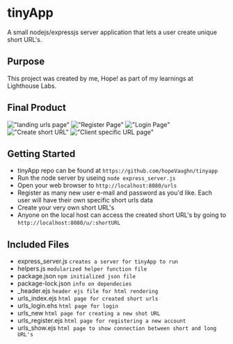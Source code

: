 # tinyApp

A small nodejs/expressjs server application that lets a user create unique short URL's.

## Purpose

This project was created by me, Hope! as part of my learnings at Lighthouse Labs.

## Final Product

!["landing urls page"]('./landing.png')
!["Register Page"]('./register.png')
!["Login Page"]('./login.png')
!["Create short URL"]('./create.png')
!["Client specific URL page"]('./savedURLS.png')

## Getting Started

- tinyApp repo can be found at `https://github.com/hopeVaughn/tinyapp`
- Run the node server by useing `node express_server.js`
- Open your web browser to `http://localhost:8080/urls`
- Register as many new user e-mail and password as you'd like. Each user will have their own specific short urls data
- Create your very own short URL's
- Anyone on the local host can access the created short URL's by going to `http://localhost:8080/u/:shortURL`

## Included Files

- express_server.js `creates a server for tinyApp to run`
- helpers.js `modularized helper function file`
- package.json `npm initialized json file`
- package-lock.json `info on dependecies`
- \_header.ejs `header ejs file for html rendering`
- urls_index.ejs `html page for created short urls`
- urls_login.ehs `html page for login`
- urls_new `html page for creating a new shot URL`
- urls_register.ejs `html page for registering a new account`
- urls_show.ejs `html page to show connection between short and long URL's`
